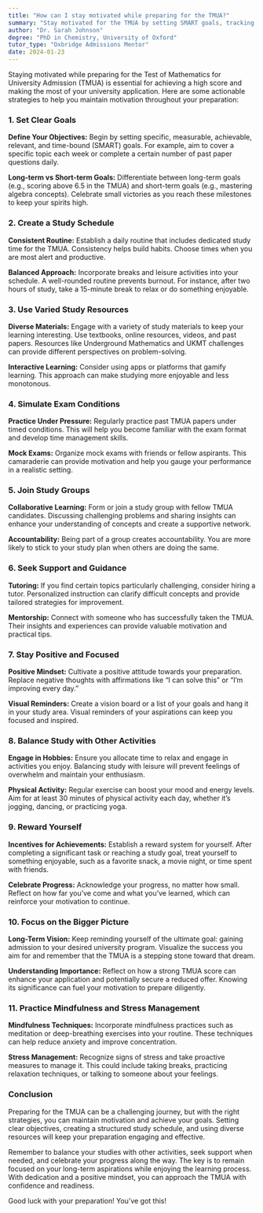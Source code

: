 ```yaml
---
title: "How can I stay motivated while preparing for the TMUA?"
summary: "Stay motivated for the TMUA by setting SMART goals, tracking progress, and maintaining a positive mindset to achieve your best score."
author: "Dr. Sarah Johnson"
degree: "PhD in Chemistry, University of Oxford"
tutor_type: "Oxbridge Admissions Mentor"
date: 2024-01-23
---
```


Staying motivated while preparing for the Test of Mathematics for University Admission (TMUA) is essential for achieving a high score and making the most of your university application. Here are some actionable strategies to help you maintain motivation throughout your preparation:

### 1. Set Clear Goals

**Define Your Objectives:** Begin by setting specific, measurable, achievable, relevant, and time-bound (SMART) goals. For example, aim to cover a specific topic each week or complete a certain number of past paper questions daily. 

**Long-term vs Short-term Goals:** Differentiate between long-term goals (e.g., scoring above 6.5 in the TMUA) and short-term goals (e.g., mastering algebra concepts). Celebrate small victories as you reach these milestones to keep your spirits high.

### 2. Create a Study Schedule

**Consistent Routine:** Establish a daily routine that includes dedicated study time for the TMUA. Consistency helps build habits. Choose times when you are most alert and productive.

**Balanced Approach:** Incorporate breaks and leisure activities into your schedule. A well-rounded routine prevents burnout. For instance, after two hours of study, take a 15-minute break to relax or do something enjoyable.

### 3. Use Varied Study Resources

**Diverse Materials:** Engage with a variety of study materials to keep your learning interesting. Use textbooks, online resources, videos, and past papers. Resources like Underground Mathematics and UKMT challenges can provide different perspectives on problem-solving.

**Interactive Learning:** Consider using apps or platforms that gamify learning. This approach can make studying more enjoyable and less monotonous.

### 4. Simulate Exam Conditions

**Practice Under Pressure:** Regularly practice past TMUA papers under timed conditions. This will help you become familiar with the exam format and develop time management skills.

**Mock Exams:** Organize mock exams with friends or fellow aspirants. This camaraderie can provide motivation and help you gauge your performance in a realistic setting.

### 5. Join Study Groups

**Collaborative Learning:** Form or join a study group with fellow TMUA candidates. Discussing challenging problems and sharing insights can enhance your understanding of concepts and create a supportive network.

**Accountability:** Being part of a group creates accountability. You are more likely to stick to your study plan when others are doing the same.

### 6. Seek Support and Guidance

**Tutoring:** If you find certain topics particularly challenging, consider hiring a tutor. Personalized instruction can clarify difficult concepts and provide tailored strategies for improvement.

**Mentorship:** Connect with someone who has successfully taken the TMUA. Their insights and experiences can provide valuable motivation and practical tips.

### 7. Stay Positive and Focused

**Positive Mindset:** Cultivate a positive attitude towards your preparation. Replace negative thoughts with affirmations like “I can solve this” or “I’m improving every day.” 

**Visual Reminders:** Create a vision board or a list of your goals and hang it in your study area. Visual reminders of your aspirations can keep you focused and inspired.

### 8. Balance Study with Other Activities

**Engage in Hobbies:** Ensure you allocate time to relax and engage in activities you enjoy. Balancing study with leisure will prevent feelings of overwhelm and maintain your enthusiasm.

**Physical Activity:** Regular exercise can boost your mood and energy levels. Aim for at least 30 minutes of physical activity each day, whether it’s jogging, dancing, or practicing yoga.

### 9. Reward Yourself

**Incentives for Achievements:** Establish a reward system for yourself. After completing a significant task or reaching a study goal, treat yourself to something enjoyable, such as a favorite snack, a movie night, or time spent with friends.

**Celebrate Progress:** Acknowledge your progress, no matter how small. Reflect on how far you’ve come and what you’ve learned, which can reinforce your motivation to continue.

### 10. Focus on the Bigger Picture

**Long-Term Vision:** Keep reminding yourself of the ultimate goal: gaining admission to your desired university program. Visualize the success you aim for and remember that the TMUA is a stepping stone toward that dream.

**Understanding Importance:** Reflect on how a strong TMUA score can enhance your application and potentially secure a reduced offer. Knowing its significance can fuel your motivation to prepare diligently.

### 11. Practice Mindfulness and Stress Management

**Mindfulness Techniques:** Incorporate mindfulness practices such as meditation or deep-breathing exercises into your routine. These techniques can help reduce anxiety and improve concentration.

**Stress Management:** Recognize signs of stress and take proactive measures to manage it. This could include taking breaks, practicing relaxation techniques, or talking to someone about your feelings.

### Conclusion

Preparing for the TMUA can be a challenging journey, but with the right strategies, you can maintain motivation and achieve your goals. Setting clear objectives, creating a structured study schedule, and using diverse resources will keep your preparation engaging and effective. 

Remember to balance your studies with other activities, seek support when needed, and celebrate your progress along the way. The key is to remain focused on your long-term aspirations while enjoying the learning process. With dedication and a positive mindset, you can approach the TMUA with confidence and readiness.

Good luck with your preparation! You’ve got this!
    